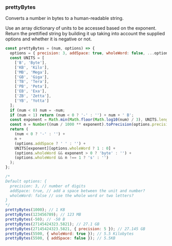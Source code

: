 ### prettyBytes

Converts a number in bytes to a human-readable string.

Use an array dictionary of units to be accessed based on the exponent. Return the prettified
string by building it up taking into account the supplied options and whether it is
negative or not.

```js
const prettyBytes = (num, options) => {
  options = { precision: 3, addSpace: true, wholeWord: false, ...options };
  const UNITS = [
    ['B', 'Byte'],
    ['KB', 'Kilo'],
    ['MB', 'Mega'],
    ['GB', 'Giga'],
    ['TB', 'Tera'],
    ['PB', 'Peta'],
    ['EB', 'Exa'],
    ['ZB', 'Zetta'],
    ['YB', 'Yotta']
  ];
  if (num < 0) num = -num;
  if (num < 1) return (num < 0 ? '-' : '') + num + ' B';
  const exponent = Math.min(Math.floor(Math.log10(num) / 3), UNITS.length - 1);
  const n = Number((num / 1000 ** exponent).toPrecision(options.precision));
  return (
    (num < 0 ? '-' : '') +
    n +
    (options.addSpace ? ' ' : '') +
    UNITS[exponent][options.wholeWord ? 1 : 0] +
    (options.wholeWord && exponent > 0 ? 'byte' : '') +
    (options.wholeWord && n !== 1 ? 's' : '')
  );
};
```

```js
/*
Default options: {
  precision: 3, // number of digits
  addSpace: true, // add a space between the unit and number?
  wholeWord: false // use the whole word or two letters?
}
*/
prettyBytes(1000); // 1 KB
prettyBytes(123456789); // 123 MB
prettyBytes(-50); // -50 B
prettyBytes(27145424323.5821); // 27.1 GB
prettyBytes(27145424323.5821, { precision: 5 }); // 27.145 GB
prettyBytes(5500, { wholeWord: true }); // 5.5 Kilobytes
prettyBytes(5500, { addSpace: false }); // 5.5KB
```
